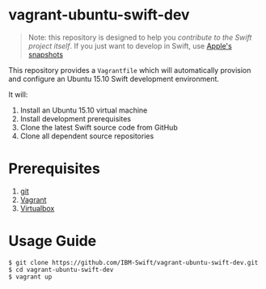 # vagrant-ubuntu-swift-dev

> Note: this repository is designed to help you *contribute to the Swift project itself*. If you just want to develop in Swift, use [Apple's snapshots](https://swift.org/download/)

This repository provides a `Vagrantfile` which will automatically provision and configure an Ubuntu 15.10 Swift development environment.

It will:

1. Install an Ubuntu 15.10 virtual machine
2. Install development prerequisites
3. Clone the latest Swift source code from GitHub
4. Clone all dependent source repositories

# Prerequisites
1. [git](https://git-scm.com)
2. [Vagrant](https://www.vagrantup.com)
3. [Virtualbox](https://www.virtualbox.org)

# Usage Guide

```
$ git clone https://github.com/IBM-Swift/vagrant-ubuntu-swift-dev.git
$ cd vagrant-ubuntu-swift-dev
$ vagrant up
```
